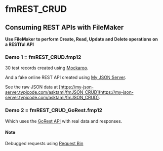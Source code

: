 # fmREST_CRUD

## Consuming REST APIs with FileMaker

**Use FileMaker to perform Create, Read, Update and Delete operations on a RESTful API**

### Demo 1 = **fmREST_CRUD.fmp12**
30 test records created using [Mockaroo](https://mockaroo.com/).

And a fake online REST API created using [My JSON Server](https://my-json-server.typicode.com/).

See the raw JSON data at [https://my-json-server.typicode.com/asktami/fmJSON_CRUD](https://my-json-server.typicode.com/asktami/fmJSON_CRUD).

### Demo 2 = **fmREST_CRUD_GoRest.fmp12**
Which uses the [GoRest API](https://gorest.co.in/) with real data and responses.

#### Note

Debugged requests using [Request Bin](https://requestbin.com/)
